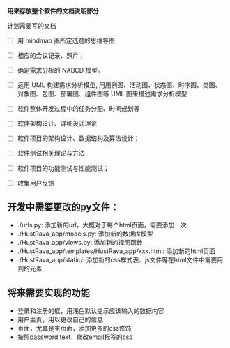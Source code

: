 **用来存放整个软件的文档说明部分**

计划需要写的文档

- [ ] 用 mindmap 画所定选题的思维导图
- [ ] 相应的会议记录、照片；
- [ ] 确定需求分析的 NABCD 模型。 
- [ ] 运用 UML 构建需求分析模型, 用用例图、活动图、状态图、时序图、类图、对象图、包图、部署图、组件图等 UML 图来描述需求分析模型
- [ ] 软件整体开发过程中的任务分配、~~时间规划~~等

- [ ] 软件架构设计、详细设计理论
- [ ] 软件项目的架构设计、数据结构及算法设计；
- [ ] 软件测试相关理论与方法
- [ ] 软件项目的功能测试与性能测试；
- [ ] 收集用户反馈

## 开发中需要更改的py文件：
- ./urls.py: 添加新的url，大概对于每个html页面，需要添加一次
- ./HustRava_app/models.py: 添加新的数据库模型
- ./HustRava_app/views.py: 添加新的视图函数
- ./HustRava_app/templates/HustRava_app/xxx.html: 添加新的html页面
- ./HustRava_app/static/: 添加新的css样式表、js文件等在html文件中需要用到的元素


## 将来需要实现的功能
- 登录和注册的框，用浅色默认提示应该输入的数据内容
- 用户主页，用以更改自己的信息
- 页面，尤其是主页面，添加更多的css修饰
- 按照password text，修改email标签的css